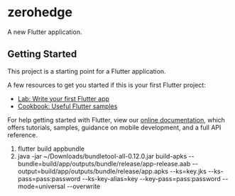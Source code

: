 # zerohedge

A new Flutter application.

## Getting Started

This project is a starting point for a Flutter application.

A few resources to get you started if this is your first Flutter project:

- [Lab: Write your first Flutter app](https://flutter.dev/docs/get-started/codelab)
- [Cookbook: Useful Flutter samples](https://flutter.dev/docs/cookbook)

For help getting started with Flutter, view our
[online documentation](https://flutter.dev/docs), which offers tutorials,
samples, guidance on mobile development, and a full API reference.


1. flutter build appbundle
2. java -jar ~/Downloads/bundletool-all-0.12.0.jar build-apks --bundle=build/app/outputs/bundle/release/app-release.aab --output=build/app/outputs/bundle/release/app.apks --ks=key.jks --ks-pass=pass:password --ks-key-alias=key --key-pass=pass:password --mode=universal --overwrite
